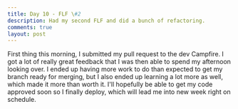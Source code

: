 ```yaml
---
title: Day 10 - FLF \#2
description: Had my second FLF and did a bunch of refactoring.
comments: true
layout: post
---
```


First thing this morning, I submitted my pull request to the dev Campfire. I got a lot of really great feedback that I was then able to spend my afternoon looking over. I ended up having more work to do than expected to get my branch ready for merging, but I also ended up learning a lot more as well, which made it more than worth it. I'll hopefully be able to get my code approved soon so I finally deploy, which will lead me into new week right on schedule.
